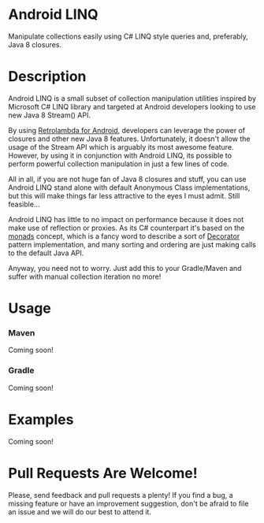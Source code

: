 # Android LINQ
Manipulate collections easily using C# LINQ style queries and, preferably, Java 8 closures.

# Description

Android LINQ is a small subset of collection manipulation utilities inspired by Microsoft C# LINQ library and targeted at Android developers looking to use new Java 8 Stream() API. 

By using [Retrolambda for Android](https://github.com/evant/gradle-retrolambda), developers can leverage the power of closures and other new Java 8 features. Unfortunately, it doesn't allow the usage of the Stream API which is arguably its most awesome feature. However, by using it in conjunction with Android LINQ, its possible to perform powerful collection manipulation in just a few lines of code. 

All in all, if you are not huge fan of Java 8 closures and stuff, you can use Android LINQ stand alone with default Anonymous Class implementations, but this will make things far less attractive to the eyes I must admit. Still feasible...

Android LINQ has little to no impact on performance because it does not make use of reflection or proxies. As its C# counterpart it's based on the [monads](http://en.wikipedia.org/wiki/Monad_(functional_programming)) concept, which is a fancy word to describe a sort of [Decorator](http://en.wikipedia.org/wiki/Decorator_pattern) pattern implementation, and many sorting and ordering are just making calls to the default Java API.

Anyway, you need not to worry. Just add this to your Gradle/Maven and suffer with manual collection iteration no more!

# Usage

### Maven

Coming soon!

### Gradle

Coming soon!

# Examples

Coming soon!

# Pull Requests Are Welcome!

Please, send feedback and pull requests a plenty! 
If you find a bug, a missing feature or have an improvement suggestion, don't be afraid to file an issue and we will do our best to attend it.
